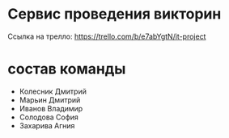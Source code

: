 # Сервис проведения викторин

Ссылка на трелло: https://trello.com/b/e7abYgtN/it-project
# состав команды
- Колесник Дмитрий
- Марьин Дмитрий
- Иванов Владимир
- Солодова София
- Захарива Агния